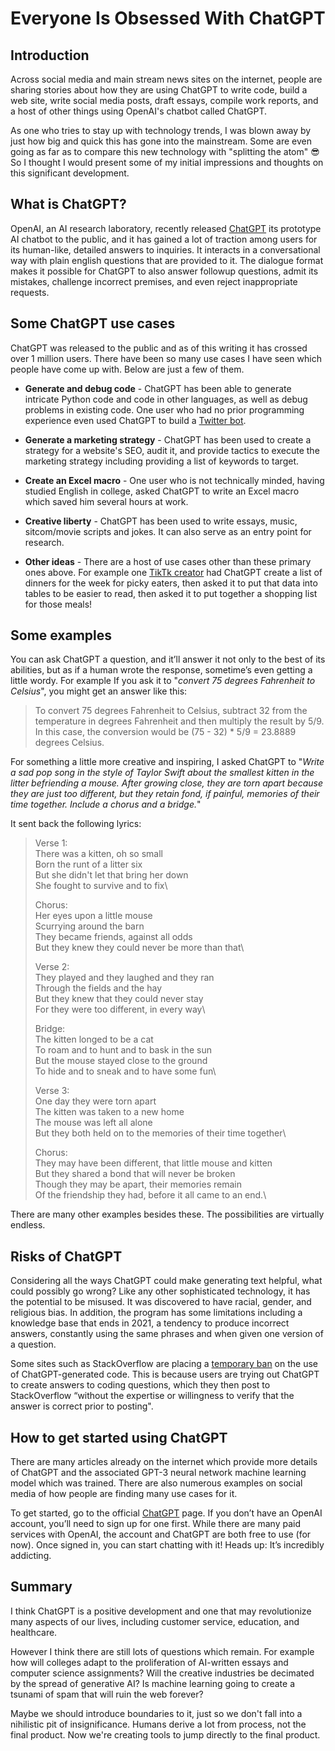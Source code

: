# Everyone Is Obsessed With ChatGPT


## Introduction

Across social media and main stream news sites on the internet, people are sharing stories about how they are using ChatGPT to write code, build a web site, write social media posts, draft essays, compile work reports, and a host of other things using OpenAI's chatbot called ChatGPT.

As one who tries to stay up with technology trends, I was blown away by just how big and quick this has gone into the mainstream. Some are even going as far as to compare this new technology with "splitting the atom" 😎 So I thought I would present some of my initial impressions and thoughts on this significant development.

## What is ChatGPT?

OpenAI, an AI research laboratory, recently released [ChatGPT](https://openai.com/blog/chatgpt/) its prototype AI chatbot to the public, and it has gained a lot of traction among users for its human-like, detailed answers to inquiries. It interacts in a conversational way with plain english questions that are provided to it. The dialogue format makes it possible for ChatGPT to also answer followup questions, admit its mistakes, challenge incorrect premises, and even reject inappropriate requests.

## Some ChatGPT use cases

ChatGPT was released to the public and as of this writing it has crossed over 1 million users. There have been so many use cases I have seen which people have come up with. Below are just a few of them.

- **Generate and debug code** - ChatGPT has been able to generate intricate Python code and code in other languages, as well as debug problems in existing code. One user who had no prior programming experience even used ChatGPT to build a [Twitter bot](https://medium.com/@rlodha1/how-i-used-chat-gpt-to-build-a-twitter-bot-without-any-programming-language-35bbc43f6ad).

- **Generate a marketing strategy** - ChatGPT has been used to create a strategy for a website's SEO, audit it, and provide tactics to execute the marketing strategy including providing a list of keywords to target.

- **Create an Excel macro** - One user who is not technically minded, having studied English in college, asked ChatGPT to write an Excel macro which saved him several hours at work.

- **Creative liberty** - ChatGPT has been used to write essays, music, sitcom/movie scripts and jokes. It can also serve as an entry point for research.

- **Other ideas** - There are a host of use cases other than these primary ones above. For example one [TikTk creator](https://www.tiktok.com/@zoltronic/video/7174948312146038062?_r=1&_t=8Y21f7DPlZG&is_from_webapp=v1&item_id=7174948312146038062) had ChatGPT create a list of dinners for the week for picky eaters, then asked it to put that data into tables to be easier to read, then asked it to put together a shopping list for those meals!

## Some examples

You can ask ChatGPT a question, and it’ll answer it not only to the best of its abilities, but as if a human wrote the response, sometime’s even getting a little wordy. For example If you ask it to "_convert 75 degrees Fahrenheit to Celsius_", you might get an answer like this:

> To convert 75 degrees Fahrenheit to Celsius, subtract 32 from the temperature in degrees Fahrenheit and then multiply the result by 5/9. In this case, the conversion would be (75 - 32) \* 5/9 = 23.8889 degrees Celsius.

For something a little more creative and inspiring, I asked ChatGPT to "_Write a sad pop song in the style of Taylor Swift about the smallest kitten in the litter befriending a mouse. After growing close, they are torn apart because they are just too different, but they retain fond, if painful, memories of their time together. Include a chorus and a bridge._"

It sent back the following lyrics:

> Verse 1:\
> There was a kitten, oh so small\
> Born the runt of a litter six\
> But she didn't let that bring her down\
> She fought to survive and to fix\
>
> Chorus:\
> Her eyes upon a little mouse\
> Scurrying around the barn\
> They became friends, against all odds\
> But they knew they could never be more than that\
>
> Verse 2:\
> They played and they laughed and they ran\
> Through the fields and the hay\
> But they knew that they could never stay\
> For they were too different, in every way\
>
> Bridge:\
> The kitten longed to be a cat\
> To roam and to hunt and to bask in the sun\
> But the mouse stayed close to the ground\
> To hide and to sneak and to have some fun\
>
> Verse 3:\
> One day they were torn apart\
> The kitten was taken to a new home\
> The mouse was left all alone\
> But they both held on to the memories of their time together\
>
> Chorus:\
> They may have been different, that little mouse and kitten\
> But they shared a bond that will never be broken\
> Though they may be apart, their memories remain\
> Of the friendship they had, before it all came to an end.\

There are many other examples besides these. The possibilities are virtually endless.

## Risks of ChatGPT

Considering all the ways ChatGPT could make generating text helpful, what could possibly go wrong? Like any other sophisticated technology, it has the potential to be misused. It was discovered to have racial, gender, and religious bias. In addition, the program has some limitations including a knowledge base that ends in 2021, a tendency to produce incorrect answers, constantly using the same phrases and when given one version of a question.

Some sites such as StackOverflow are placing a [temporary ban](https://meta.stackoverflow.com/questions/421831/temporary-policy-chatgpt-is-banned) on the use of ChatGPT-generated code. This is because users are trying out ChatGPT to create answers to coding questions, which they then post to StackOverflow “without the expertise or willingness to verify that the answer is correct prior to posting".

## How to get started using ChatGPT

There are many articles already on the internet which provide more details of ChatGPT and the associated GPT-3 neural network machine learning model which was trained. There are also numerous examples on social media of how people are finding many use cases for it.

To get started, go to the official [ChatGPT](https://openai.com/blog/chatgpt/) page. If you don’t have an OpenAI account, you’ll need to sign up for one first. While there are many paid services with OpenAI, the account and ChatGPT are both free to use (for now). Once signed in, you can start chatting with it! Heads up: It’s incredibly addicting.

## Summary

I think ChatGPT is a positive development and one that may revolutionize many aspects of our lives, including customer service, education, and healthcare.

However I think there are still lots of questions which remain. For example how will colleges adapt to the proliferation of AI-written essays and computer science assignments? Will the creative industries be decimated by the spread of generative AI? Is machine learning going to create a tsunami of spam that will ruin the web forever?

Maybe we should introduce boundaries to it, just so we don't fall into a nihilistic pit of insignificance. Humans derive a lot from process, not the final product. Now we're creating tools to jump directly to the final product.

